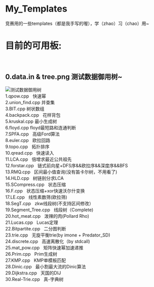 # My_Templates
竞赛用的一些templates（都是我手写的喔），学（zhao）习（chao）用~</br>
# 目前的可用板:</br></br>
## 0.data.in & tree.png   测试数据御用树~</br>
![测试数据御用树](https://github.com/Predator-SD/My_Templates/raw/master/tree.png)</br>
1.qpow.cpp   快速幂</br>
2.union_find.cpp   并查集</br>
3.BIT.cpp   树状数组</br>
4.backpack.cpp   花样背包</br>
5.kruskal.cpp   最小生成树</br>
6.floyd.cpp   floyd最短路和连通判断</br>
7.SPFA.cpp   高级Ford算法</br>
8.euler.cpp   欧拉回路</br>
9.topo.cpp   拓扑排序</br>
10.qread.cpp   快速读入</br>
11.LCA.cpp   倍增求最近公共祖先</br>
12.forstar.cpp   链式前向星+DFS序&&欧拉序&&深度序&&BFS</br>
13.RMQ.cpp   区间最小值查询(没有笛卡尔树，不用看了)</br>
14.HLD.cpp   树链剖分求LCA</br>
15.SCompress.cpp   状态压缩</br>
16.F.cpp   状态压缩+xor快速沃尔什变换</br>
17.LE.cpp   线性素数筛(欧拉筛)</br>
18.SegT.cpp   zkw线段树(不支持区间修改）</br>
19.Segment_Tree.cpp   线段树（Complete)</br>
20.hot_meat.cpp   泼辣的肉(Pollard Rho)</br>
21.Lucas.cpp   Lucas定理</br>
22.Bitpartite.cpp   二分图判断</br>
23.trie.cpp   无旋平衡trie(by imone + Predator_SD)</br>
24.discrete.cpp   高速离散化（by stdcall)</br>
25.mat_pow.cpp   矩阵快速幂加速递推</br>
26.Prim.cpp   Prim生成树</br>
27.KMP.cpp   KMP单模板匹配</br>
28.Dinic.cpp   最小割最大流的Dinic算法</br>
29.Dijkstra.cpp   天国的DIJ</br>
30.Real-Trie.cpp   真-字典树
